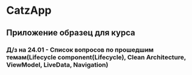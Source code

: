 # CatzApp

## Приложение образец для курса

### Д/з на 24.01 - Список вопросов по прошедшим темам(Lifecycle component(Lifecycle), Clean Architecture, ViewModel, LiveData, Navigation)